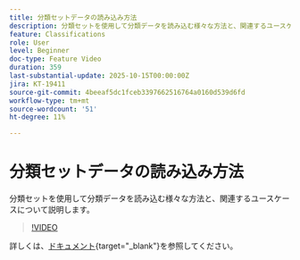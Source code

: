 ```yaml
---
title: 分類セットデータの読み込み方法
description: 分類セットを使用して分類データを読み込む様々な方法と、関連するユースケースについて説明します。
feature: Classifications
role: User
level: Beginner
doc-type: Feature Video
duration: 359
last-substantial-update: 2025-10-15T00:00:00Z
jira: KT-19411
source-git-commit: 4beeaf5dc1fceb3397662516764a0160d539d6fd
workflow-type: tm+mt
source-wordcount: '51'
ht-degree: 11%

---
```



# 分類セットデータの読み込み方法

分類セットを使用して分類データを読み込む様々な方法と、関連するユースケースについて説明します。

>[!VIDEO](https://video.tv.adobe.com/v/3475829/?captions=jpn&learn=on&enablevpops)

詳しくは、[ドキュメント](https://experienceleague.adobe.com/ja/docs/analytics/components/classifications/sets/overview){target="_blank"}を参照してください。
